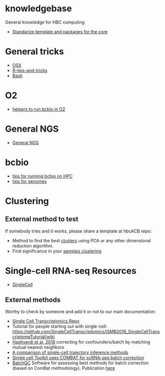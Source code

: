 # knowledgebase
General knowledge for HBC computing

* [Standarize template and packages for the core](http://bioinformatics.sph.harvard.edu/hbcABC/)

# General tricks

* [OSX](https://github.com/hbc/knowledgebase/blob/master/OSX.md)
* [R-tips-and-tricks](https://github.com/hbc/knowledgebase/blob/master/R-tips-and-tricks.md)
* [Bash](https://github.com/hbc/knowledgebase/blob/master/Bash.md)

# O2

* [helpers to run bcbio in O2](https://code.harvard.edu/HSPH/hbc_bcbio_o2)

# General NGS

* [General NGS](https://github.com/hbc/knowledgebase/blob/master/GeneralNGS.md)

# bcbio
* [tips for running bcbio on HPC](https://github.com/hbc/knowledgebase/blob/master/bcbio_tips.md)
* [tips for genomes](https://github.com/hbc/knowledgebase/blob/master/bcbio_genomes.md)


# Clustering

## External method to test 

If somebody tries and it works, please share a template at hbcACB repo:

* Method to find the best [clusters](https://www.bioconductor.org/help/course-materials/2016/BioC2016/ConcurrentWorkshops1/Risso/clusterExperiment.html) using PCA or any other dimensional reduction algorithm.
* Find significance in your [samples clustering](https://bioconductor.org/packages/release/bioc/vignettes/ClusterSignificance/inst/doc/ClusterSignificance-vignette.html)

# Single-cell RNA-seq Resources

* [SingleCell](https://github.com/hbc/knowledgebase/blob/master/Single-Cell.md)

## External methods

Worthy to check by someone and add it or not to our main documentation:

* [Single Cell Transcriptomics Repo](https://github.com/SingleCellTranscriptomics)
* Tutorial for people starting out with single-cell: 
https://github.com/SingleCellTranscriptomics/ISMB2018_SingleCellTranscriptomeTutorial/wiki
* [Haghverdi et al, 2018](https://europepmc.org/abstract/med/29608177) correcting for confounders/batch by matching mutual nearest neighbors
* [A comparison of single-cell trajectory inference methods](https://www.biorxiv.org/content/early/2018/03/05/276907)
* [Single cell Toolkit uses COMBAT for scRNA-seq batch correction](https://compbiomed.github.io/sctk_docs/articles/v03-tab01_Upload.html)
* [BatchQC](https://bioconductor.org/packages/release/bioc/html/BatchQC.html) Software for assessing best methods for batch correction (based on ComBat methodology). Publication [here](https://bmcbioinformatics.biomedcentral.com/articles/10.1186/s12859-018-2263-6)



